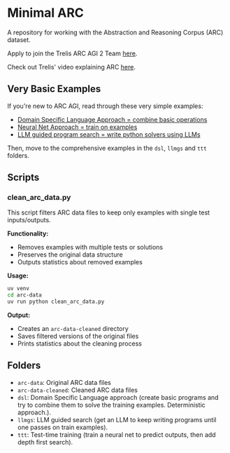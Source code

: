 # Minimal ARC

A repository for working with the Abstraction and Reasoning Corpus (ARC) dataset.

Apply to join the Trelis ARC AGI 2 Team [here](https://trelis.com/arc-agi-2/).

Check out Trelis' video explaining ARC [here](https://youtu.be/GbCgyY1laDU).

## Very Basic Examples

If you're new to ARC AGI, read through these very simple examples:
- [Domain Specific Language Approach = combine basic operations](https://chatgpt.com/share/68191c05-fd1c-8003-ab24-8c157a3af550)
- [Neural Net Approach = train on examples](https://chatgpt.com/share/6810cc68-cf38-8003-aace-3630952bbeb6)
- [LLM guided program search = write python solvers using LLMs](https://chatgpt.com/share/6810cc4c-e790-8003-8aac-b6f8ab2213e8)

Then, move to the comprehensive examples in the `dsl`, `llmgs` and `ttt` folders.

## Scripts

### clean_arc_data.py

This script filters ARC data files to keep only examples with single test inputs/outputs.

**Functionality:**
- Removes examples with multiple tests or solutions
- Preserves the original data structure
- Outputs statistics about removed examples

**Usage:**
```bash
uv venv
cd arc-data
uv run python clean_arc_data.py
```

**Output:**
- Creates an `arc-data-cleaned` directory
- Saves filtered versions of the original files
- Prints statistics about the cleaning process

## Folders

- `arc-data`: Original ARC data files
- `arc-data-cleaned`: Cleaned ARC data files
- `dsl`: Domain Specific Language approach (create basic programs and try to combine them to solve the training examples. Deterministic approach.).
- `llmgs`: LLM guided search (get an LLM to keep writing programs until one passes on train examples).
- `ttt`: Test-time training (train a neural net to predict outputs, then add depth first search).
